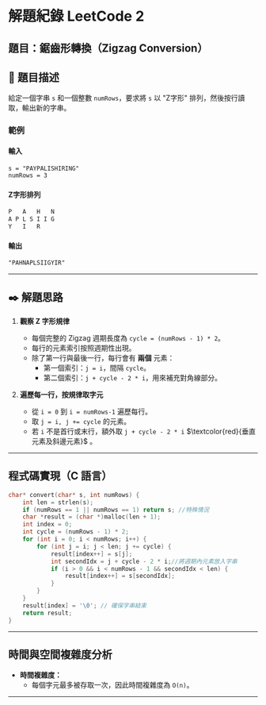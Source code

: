 # 解題紀錄 LeetCode 2

## 題目：鋸齒形轉換（Zigzag Conversion）

## 📙 題目描述

給定一個字串 `s` 和一個整數 `numRows`，要求將 `s` 以 "Z字形" 排列，然後按行讀取，輸出新的字串。

### **範例**

#### **輸入**

```txt
s = "PAYPALISHIRING"
numRows = 3
```

#### **Z字形排列**

```txt
P   A   H   N
A P L S I I G
Y   I   R
```

#### **輸出**

```txt
"PAHNAPLSIIGYIR"
```

---

## ✒️ 解題思路

1. **觀察 Z 字形規律**

   - 每個完整的 Zigzag 週期長度為 `cycle = (numRows - 1) * 2`。
   - 每行的元素索引按照週期性出現。
   - 除了第一行與最後一行，每行會有 **兩個** 元素：
     - 第一個索引：`j = i`，間隔 `cycle`。
     - 第二個索引：`j + cycle - 2 * i`，用來補充對角線部分。

2. **遍歷每一行，按規律取字元**

   - 從 `i = 0` 到 `i = numRows-1` 遍歷每行。
   - 取 `j = i, j += cycle` 的元素。
   - 若 `i` 不是首行或末行，額外取 `j + cycle - 2 * i` $\textcolor{red}{垂直元素及斜邊元素}$ 。

---

## **程式碼實現（C 語言）**

```c
char* convert(char* s, int numRows) {
    int len = strlen(s);
    if (numRows == 1 || numRows == 1) return s; //特殊情況
    char *result = (char *)malloc(len + 1);
    int index = 0;
    int cycle = (numRows - 1) * 2;
    for (int i = 0; i < numRows; i++) {
        for (int j = i; j < len; j += cycle) {
            result[index++] = s[j];
            int secondIdx = j + cycle - 2 * i;//將週期內元素放入字串
            if (i > 0 && i < numRows - 1 && secondIdx < len) {
                result[index++] = s[secondIdx];
            }
        }
    }
    result[index] = '\0'; // 確保字串結束
    return result;
}

```

---

## **時間與空間複雜度分析**

- **時間複雜度：**
  - 每個字元最多被存取一次，因此時間複雜度為 `O(n)`。

---
